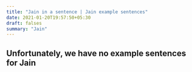 ```yaml
---
title: "Jain in a sentence | Jain example sentences"
date: 2021-01-20T19:57:50+05:30
draft: falses
summary: "Jain"
---
```

## Unfortunately, we have no example sentences for Jain                 
